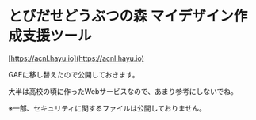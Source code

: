 # とびだせどうぶつの森 マイデザイン作成支援ツール

[https://acnl.hayu.io](https://acnl.hayu.io)

GAEに移し替えたので公開しておきます。

大半は高校の頃に作ったWebサービスなので、あまり参考にしないでね。

※一部、セキュリティに関するファイルは公開しておりません。